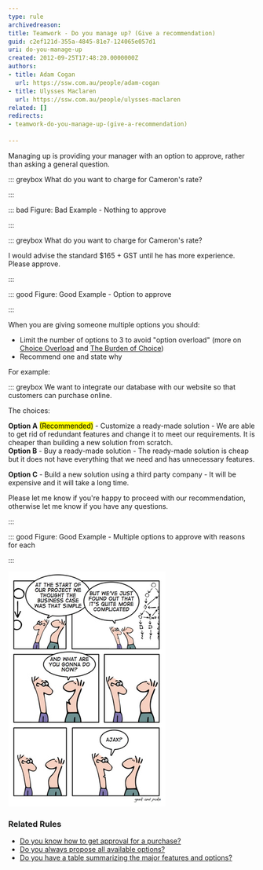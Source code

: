 ```yaml
---
type: rule
archivedreason: 
title: Teamwork - Do you manage up? (Give a recommendation)
guid: c2ef121d-355a-4845-81e7-124065e057d1
uri: do-you-manage-up
created: 2012-09-25T17:48:20.0000000Z
authors:
- title: Adam Cogan
  url: https://ssw.com.au/people/adam-cogan
- title: Ulysses Maclaren
  url: https://ssw.com.au/people/ulysses-maclaren
related: []
redirects:
- teamwork-do-you-manage-up-(give-a-recommendation)

---
```


Managing up is providing your manager with an option to approve, rather than asking a general question.

<!--endintro-->


::: greybox
What do you want to charge for Cameron's rate?

:::


::: bad
Figure: Bad Example - Nothing to approve

:::


::: greybox
What do you want to charge for Cameron's rate?

I would advise the standard $165 + GST until he has more experience.
Please approve.

:::



::: good
Figure: Good Example - Option to approve 

:::

When you are giving someone multiple options you should:

* Limit the number of options to 3 to avoid "option overload" (more on 
         [Choice Overload](https://www.behavioraleconomics.com/resources/mini-encyclopedia-of-be/choice-overload/) and [The Burden of Choice](https://www.psychologytoday.com/au/blog/more-tech-support/201011/the-burden-choice))
* Recommend one and state why


For example:


::: greybox
We want to integrate our database with our website so that customers can purchase online.

The choices:

 **Option A** <mark>(Recommended)</mark> -  Customize a ready-made solution - We are able to get rid of redundant features and change it to meet our requirements. It is cheaper than building a new solution from scratch.  
 **Option B** - Buy a ready-made solution - The ready-made solution is cheap but it does not have everything that we need and has unnecessary features. 
      
 **Option C** - Build a new solution using a third party company - It will be expensive and it will take a long time.

Please let me know if you're happy to proceed with our recommendation, otherwise let me know if you have any questions.

:::


::: good
Figure: Good Example - Multiple options to approve with reasons for each 
      

:::

![Figure: Hard decision - this guy needs to state why he recommends this option](complexity-and-false-hope.jpg)  

### Related Rules  
      


* [Do you know how to get approval for a purchase?](/do-you-know-how-to-get-approval-for-a-purchase)
* [Do you always propose all available options?](/always-propose-all-available-options)
* [Do you have a table summarizing the major features and options?](/have-a-table-summarizing-the-major-features-and-options)
